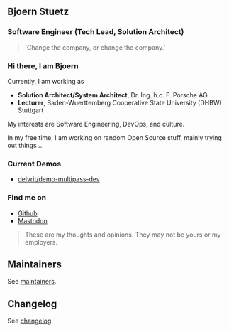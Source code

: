 ## Bjoern Stuetz

### Software Engineer (Tech Lead, Solution Architect)

> 'Change the company, or change the company.'

### Hi there, I am Bjoern

Currently, I am working as

-   **Solution Architect/System Architect**, Dr. Ing. h.c. F. Porsche AG
-   **Lecturer**, Baden-Wuerttemberg Cooperative State University (DHBW) Stuttgart

My interests are Software Engineering, DevOps, and culture.

In my free time, I am working on random Open Source stuff, mainly trying out things ...

### Current Demos

-   [delvrit/demo-multipass-dev](https://github.com/delvrit/demo-multipass-dev)

### Find me on

-   [Github](https://github.com/ybiyrit)
-   [Mastodon](https://digitalcourage.social/@bjoernstuetz)

> These are my thoughts and opinions. They may not be yours or my employers.

## Maintainers

See [maintainers](MAINTAINERS.md).

## Changelog

See [changelog](CHANGELOG.md).

